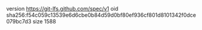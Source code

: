 version https://git-lfs.github.com/spec/v1
oid sha256:f54c059c13539e6d6cbe0b84d59d0bf80ef936cf801d8101342f0dce079bc7d3
size 1588
